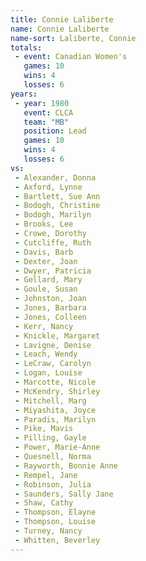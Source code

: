 ```yaml
---
title: Connie Laliberte
name: Connie Laliberte
name-sort: Laliberte, Connie
totals:
 - event: Canadian Women's
   games: 10
   wins: 4
   losses: 6
years:
 - year: 1980
   event: CLCA
   team: "MB"
   position: Lead
   games: 10
   wins: 4
   losses: 6
vs:
 - Alexander, Donna
 - Axford, Lynne
 - Bartlett, Sue Ann
 - Bodogh, Christine
 - Bodogh, Marilyn
 - Brooks, Lee
 - Crowe, Dorothy
 - Cutcliffe, Ruth
 - Davis, Barb
 - Dexter, Joan
 - Dwyer, Patricia
 - Gellard, Mary
 - Goule, Susan
 - Johnston, Joan
 - Jones, Barbara
 - Jones, Colleen
 - Kerr, Nancy
 - Knickle, Margaret
 - Lavigne, Denise
 - Leach, Wendy
 - LeCraw, Carolyn
 - Logan, Louise
 - Marcotte, Nicole
 - McKendry, Shirley
 - Mitchell, Marg
 - Miyashita, Joyce
 - Paradis, Marilyn
 - Pike, Mavis
 - Pilling, Gayle
 - Power, Marie-Anne
 - Quesnell, Norma
 - Rayworth, Bonnie Anne
 - Rempel, Jane
 - Robinson, Julia
 - Saunders, Sally Jane
 - Shaw, Cathy
 - Thompson, Elayne
 - Thompson, Louise
 - Turney, Nancy
 - Whitten, Beverley
---
```

